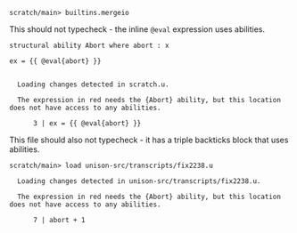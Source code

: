 ``` ucm :hide
scratch/main> builtins.mergeio
```

This should not typecheck - the inline `@eval` expression uses abilities.

``` unison :error
structural ability Abort where abort : x

ex = {{ @eval{abort} }}
```

``` ucm :added-by-ucm

  Loading changes detected in scratch.u.

  The expression in red needs the {Abort} ability, but this location does not have access to any abilities.

      3 | ex = {{ @eval{abort} }}
```

This file should also not typecheck - it has a triple backticks block that uses abilities.

``` ucm :error
scratch/main> load unison-src/transcripts/fix2238.u

  Loading changes detected in unison-src/transcripts/fix2238.u.

  The expression in red needs the {Abort} ability, but this location does not have access to any abilities.

      7 | abort + 1
```
